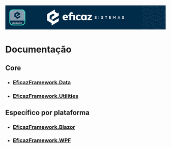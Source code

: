 # <p align="center"> ![EficazFramework](../../Assets/GitHub-HeaderReadme.png)
# Documentação
## Core
 - ### [EficazFramework.Data](Data/EficazFrameworkData.md)
 - ### [EficazFramework.Utilities](Utilities/EficazFrameworkUtilities.md)

## Específico por plataforma
 - ### [EficazFramework.Blazor](Web-Blazor/EficazFrameworkBlazor.md)
 - ### [EficazFramework.WPF](Desktop-WPF/EficazFrameworkWPF.md)
